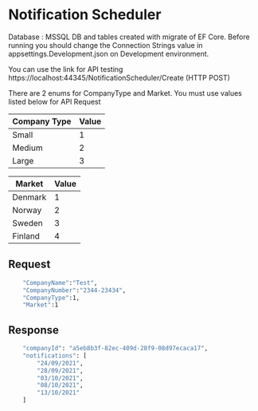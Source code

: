 # Notification Scheduler

Database : MSSQL
DB and tables created with migrate of EF Core. Before running you should change the Connection Strings value in appsettings.Development.json on Development environment.

You can use the link for API testing
https://localhost:44345/NotificationScheduler/Create    (HTTP POST)

There are 2 enums for CompanyType and Market. You must use values listed below for API Request

| Company Type | Value |
| ------ | ------ |
| Small  | 1 |
| Medium  | 2 |
| Large | 3 |

| Market | Value |
| ------ | ------ |
| Denmark   | 1 |
| Norway   | 2 |
| Sweden  | 3 |
| Finland   | 4 |

## Request

```sh
    "CompanyName":"Test",
    "CompanyNumber":"2344-23434",
    "CompanyType":1,
    "Market":1
```

## Response

```sh
    "companyId": "a5eb8b3f-82ec-409d-28f9-08d97ecaca17",
    "notifications": [
        "24/09/2021",
        "28/09/2021",
        "03/10/2021",
        "08/10/2021",
        "13/10/2021"
    ]
```

